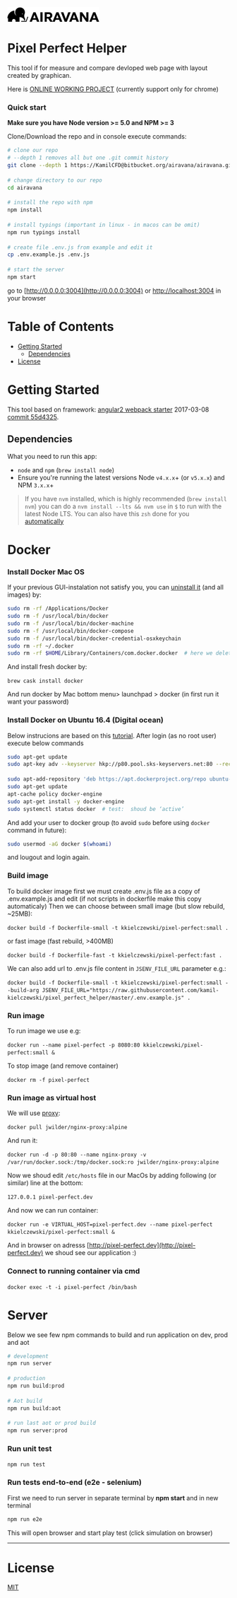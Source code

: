[![Alt AIRAVANA](./src/assets/img/airavana-logo.png?raw=true "Optional Title")](http://airavna.net)




# Pixel Perfect Helper
 
This tool if for measure and compare devloped web page with layout created by graphican. 
 
Here is [ONLINE WORKING PROJECT](http://pixel-perfect.airavana.net/) 
(currently support only for chrome)


### Quick start
**Make sure you have Node version >= 5.0 and NPM >= 3**

Clone/Download the repo and in console execute commands: 

```bash
# clone our repo
# --depth 1 removes all but one .git commit history
git clone --depth 1 https://KamilCFD@bitbucket.org/airavana/airavana.git

# change directory to our repo
cd airavana

# install the repo with npm
npm install

# install typings (important in linux - in macos can be omit)
npm run typings install

# create file .env.js from example and edit it
cp .env.example.js .env.js

# start the server
npm start
```
go to [http://0.0.0.0:3004](http://0.0.0.0:3004) or [http://localhost:3004](http://localhost:3004) in your browser

# Table of Contents
* [Getting Started](#getting-started)
    * [Dependencies](#dependencies)
* [License](#license)


# Getting Started

This tool based on framework: [angular2 webpack starter](https://github.com/AngularClass/angular2-webpack-starter) 2017-03-08 [commit 55d4325](https://github.com/AngularClass/angular2-webpack-starter/tree/55d4325aad6caae60e9a15749f1d15953a9f51d6).

## Dependencies
What you need to run this app:
* `node` and `npm` (`brew install node`)
* Ensure you're running the latest versions Node `v4.x.x`+ (or `v5.x.x`) and NPM `3.x.x`+

> If you have `nvm` installed, which is highly recommended (`brew install nvm`) you can do a `nvm install --lts && nvm use` in `$` to run with the latest Node LTS. You can also have this `zsh` done for you [automatically](https://github.com/creationix/nvm#calling-nvm-use-automatically-in-a-directory-with-a-nvmrc-file) 

# Docker

### Install Docker Mac OS

If your previous GUI-instalation not satisfy you, you can [uninstall it](https://therealmarv.com/how-to-fully-uninstall-the-offical-docker-os-x-installation/) (and all images) by:

``` bash
sudo rm -rf /Applications/Docker
sudo rm -f /usr/local/bin/docker
sudo rm -f /usr/local/bin/docker-machine
sudo rm -f /usr/local/bin/docker-compose
sudo rm -f /usr/local/bin/docker-credential-osxkeychain
sudo rm -rf ~/.docker
sudo rm -rf $HOME/Library/Containers/com.docker.docker  # here we delete stored images
```

And install fresh docker by:

`brew cask install docker`

And run docker by Mac bottom menu> launchpad > docker (in first run it want your password) 

### Install Docker on Ubuntu 16.4 (Digital ocean)

Below instrucions are based on this [tutorial](https://www.digitalocean.com/community/tutorials/how-to-install-and-use-docker-on-ubuntu-16-04). After login (as no root user) execute below commands

```bash
sudo apt-get update
sudo apt-key adv --keyserver hkp://p80.pool.sks-keyservers.net:80 --recv-keys 58118E89F3A912897C070ADBF76221572C52609D

sudo apt-add-repository 'deb https://apt.dockerproject.org/repo ubuntu-xenial main'
sudo apt-get update
apt-cache policy docker-engine
sudo apt-get install -y docker-engine
sudo systemctl status docker  # test:  shoud be ‘active’

```

And add your user to docker group (to avoid `sudo` before using `docker` command in future):

```bash
sudo usermod -aG docker $(whoami)
```

and lougout and login again.


### Build image

To build docker image first we must create .env.js file as a copy of .env.example.js and edit (if not scripts in dockerfile make this copy automaticaly) 
Then we can choose between small image (but slow rebuild, ~25MB): 

`docker build -f Dockerfile-small -t kkielczewski/pixel-perfect:small .`

or fast image (fast rebuild, >400MB)

`docker build -f Dockerfile-fast -t kkielczewski/pixel-perfect:fast .`

We can also add url to .env.js file content in `JSENV_FILE_URL` parameter e.g.:

`docker build -f Dockerfile-small -t kkielczewski/pixel-perfect:small --build-arg JSENV_FILE_URL="https://raw.githubusercontent.com/kamil-kielczewski/pixel_perfect_helper/master/.env.example.js" .`

### Run image

To run image we use e.g:

`docker run --name pixel-perfect -p 8080:80 kkielczewski/pixel-perfect:small &`

To stop image (and remove container)

`docker rm -f pixel-perfect`

### Run image as virtual host

We will use [proxy](https://github.com/jwilder/nginx-proxy):

`docker pull jwilder/nginx-proxy:alpine`

And run it:

`docker run -d -p 80:80 --name nginx-proxy -v /var/run/docker.sock:/tmp/docker.sock:ro jwilder/nginx-proxy:alpine`

Now we shoud edit `/etc/hosts` file in our MacOs by adding following (or similar) line at the bottom:

`127.0.0.1 pixel-perfect.dev`

And now we can run container:

`docker run -e VIRTUAL_HOST=pixel-perfect.dev --name pixel-perfect kkielczewski/pixel-perfect:small &`

And in browser on adresss [http://pixel-perfect.dev](http://pixel-perfect.dev) we shoud see our application :)

### Connect to running container via cmd

`docker exec -t -i pixel-perfect /bin/bash`


# Server

Below we see few npm commands to build and run application on dev, prod and aot

```bash
# development
npm run server

# production
npm run build:prod

# Aot build
npm run build:aot

# run last aot or prod build
npm run server:prod
```

### Run unit test
```bash
npm run test
```

### Run tests end-to-end (e2e - selenium)
First we need to run server in separate terminal by **npm start** and in new terminal
```bash
npm run e2e
```
This will open browser and start play test (click simulation on browser)

___

# License
 [MIT](/LICENSE)
